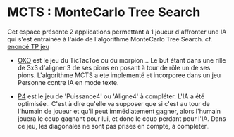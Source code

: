 # MCTS : MonteCarlo Tree Search

Cet espace présente 2 applications permettant à 1 joueur d'affronter une IA qui s'est entrainée à l'aide de l'algorithme MonteCarlo Tree Search.
cf. [enoncé TP jeu](http://emmanuel.adam.free.fr/site/spip.php?article201)

- [OXO](https://github.com/EmmanuelADAM/IntelligenceArtificielleJava/tree/master/MCTS/TicTacToe) est le jeu du TicTacToe ou du morpion... Le but étant dans une rille de 3x3 d'aligner 3 de ses pions en posant à tour de rôle un de ses pions. L'algorithme MCTS a ete implementé et incorporee dans un jeu Personne contre IA en mode texte. 

- [P4](https://github.com/EmmanuelADAM/IntelligenceArtificielleJava/tree/master/MCTS/P4) est le jeu de 'Puissance4' ou 'Aligne4' à compléter. L'IA a été optimisée.. C'est à dire qu'elle va supposer que si c'est au tour de l'humain de joueur et qu'il peut immédiatement gagner, alors l'humain jouera le coup gagnant pour lui, et donc le coup perdant pour l'IA.
Dans ce jeu, les diagonales ne sont pas prises en compte, à compléter..
